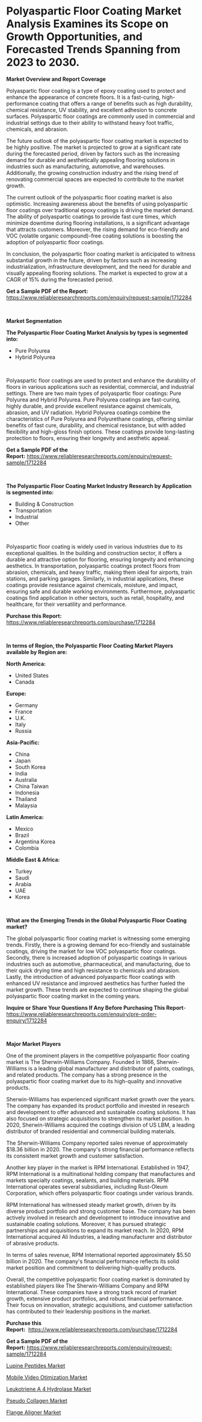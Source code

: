 <p><h1>Polyaspartic Floor Coating Market Analysis Examines its Scope on Growth Opportunities, and Forecasted Trends Spanning from 2023 to 2030.</h1></p><p><strong>Market Overview and Report Coverage</strong></p>
<p><p>Polyaspartic floor coating is a type of epoxy coating used to protect and enhance the appearance of concrete floors. It is a fast-curing, high-performance coating that offers a range of benefits such as high durability, chemical resistance, UV stability, and excellent adhesion to concrete surfaces. Polyaspartic floor coatings are commonly used in commercial and industrial settings due to their ability to withstand heavy foot traffic, chemicals, and abrasion.</p><p>The future outlook of the polyaspartic floor coating market is expected to be highly positive. The market is projected to grow at a significant rate during the forecasted period, driven by factors such as the increasing demand for durable and aesthetically appealing flooring solutions in industries such as manufacturing, automotive, and warehouses. Additionally, the growing construction industry and the rising trend of renovating commercial spaces are expected to contribute to the market growth.</p><p>The current outlook of the polyaspartic floor coating market is also optimistic. Increasing awareness about the benefits of using polyaspartic floor coatings over traditional epoxy coatings is driving the market demand. The ability of polyaspartic coatings to provide fast cure times, which minimize downtime during flooring installations, is a significant advantage that attracts customers. Moreover, the rising demand for eco-friendly and VOC (volatile organic compound)-free coating solutions is boosting the adoption of polyaspartic floor coatings.</p><p>In conclusion, the polyaspartic floor coating market is anticipated to witness substantial growth in the future, driven by factors such as increasing industrialization, infrastructure development, and the need for durable and visually appealing flooring solutions. The market is expected to grow at a CAGR of 15% during the forecasted period.</p></p>
<p><strong>Get a Sample PDF of the Report:</strong> <a href="https://www.reliableresearchreports.com/enquiry/request-sample/1712284">https://www.reliableresearchreports.com/enquiry/request-sample/1712284</a></p>
<p>&nbsp;</p>
<p><strong>Market Segmentation</strong></p>
<p><strong>The Polyaspartic Floor Coating Market Analysis by types is segmented into:</strong></p>
<p><ul><li>Pure Polyurea</li><li>Hybrid Polyurea</li></ul></p>
<p>&nbsp;</p>
<p><p>Polyaspartic floor coatings are used to protect and enhance the durability of floors in various applications such as residential, commercial, and industrial settings. There are two main types of polyaspartic floor coatings: Pure Polyurea and Hybrid Polyurea. Pure Polyurea coatings are fast-curing, highly durable, and provide excellent resistance against chemicals, abrasion, and UV radiation. Hybrid Polyurea coatings combine the characteristics of Pure Polyurea and Polyurethane coatings, offering similar benefits of fast cure, durability, and chemical resistance, but with added flexibility and high-gloss finish options. These coatings provide long-lasting protection to floors, ensuring their longevity and aesthetic appeal.</p></p>
<p><strong>Get a Sample PDF of the Report:</strong>&nbsp;<a href="https://www.reliableresearchreports.com/enquiry/request-sample/1712284">https://www.reliableresearchreports.com/enquiry/request-sample/1712284</a></p>
<p>&nbsp;</p>
<p><strong>The Polyaspartic Floor Coating Market Industry Research by Application is segmented into:</strong></p>
<p><ul><li>Building & Construction</li><li>Transportation</li><li>Industrial</li><li>Other</li></ul></p>
<p>&nbsp;</p>
<p><p>Polyaspartic floor coating is widely used in various industries due to its exceptional qualities. In the building and construction sector, it offers a durable and attractive option for flooring, ensuring longevity and enhancing aesthetics. In transportation, polyaspartic coatings protect floors from abrasion, chemicals, and heavy traffic, making them ideal for airports, train stations, and parking garages. Similarly, in industrial applications, these coatings provide resistance against chemicals, moisture, and impact, ensuring safe and durable working environments. Furthermore, polyaspartic coatings find application in other sectors, such as retail, hospitality, and healthcare, for their versatility and performance.</p></p>
<p><strong>Purchase this Report:</strong>&nbsp; <a href="https://www.reliableresearchreports.com/purchase/1712284">https://www.reliableresearchreports.com/purchase/1712284</a></p>
<p>&nbsp;</p>
<p><strong>In terms of Region, the Polyaspartic Floor Coating Market Players available by Region are:</strong></p>
<p>
    <p> <strong> North America: </strong>
        <ul>
            <li>United States</li>
            <li>Canada</li>
        </ul>
        </p> 
    <p> <strong> Europe: </strong>
        <ul>
            <li>Germany</li>
            <li>France</li>
            <li>U.K.</li>
            <li>Italy</li>
            <li>Russia</li>
        </ul>
        </p> 
    <p> <strong> Asia-Pacific: </strong>
        <ul>
            <li>China</li>
            <li>Japan</li>
            <li>South Korea</li>
            <li>India</li>
            <li>Australia</li>
            <li>China Taiwan</li>
            <li>Indonesia</li>
            <li>Thailand</li>
            <li>Malaysia</li>
        </ul>
        </p> 
    <p> <strong> Latin America: </strong>
        <ul>
            <li>Mexico</li>
            <li>Brazil</li>
            <li>Argentina Korea</li>
            <li>Colombia</li>
        </ul>
        </p> 
    <p> <strong> Middle East & Africa: </strong>
        <ul>
            <li>Turkey</li>
            <li>Saudi</li>
            <li>Arabia</li>
            <li>UAE</li>
            <li>Korea</li>
        </ul>
    </p>
    </p>
<p>&nbsp;</p>
<p><strong>What are the Emerging Trends in the Global Polyaspartic Floor Coating market?</strong></p>
<p><p>The global polyaspartic floor coating market is witnessing some emerging trends. Firstly, there is a growing demand for eco-friendly and sustainable coatings, driving the market for low VOC polyaspartic floor coatings. Secondly, there is increased adoption of polyaspartic coatings in various industries such as automotive, pharmaceutical, and manufacturing, due to their quick drying time and high resistance to chemicals and abrasion. Lastly, the introduction of advanced polyaspartic floor coatings with enhanced UV resistance and improved aesthetics has further fueled the market growth. These trends are expected to continue shaping the global polyaspartic floor coating market in the coming years.</p></p>
<p><strong>Inquire or Share Your Questions If Any Before Purchasing This Report</strong>- <a href="https://www.reliableresearchreports.com/enquiry/pre-order-enquiry/1712284">https://www.reliableresearchreports.com/enquiry/pre-order-enquiry/1712284</a></p>
<p>&nbsp;</p>
<p><strong>Major Market Players</strong></p>
<p><p>One of the prominent players in the competitive polyaspartic floor coating market is The Sherwin-Williams Company. Founded in 1866, Sherwin-Williams is a leading global manufacturer and distributor of paints, coatings, and related products. The company has a strong presence in the polyaspartic floor coating market due to its high-quality and innovative products.</p><p>Sherwin-Williams has experienced significant market growth over the years. The company has expanded its product portfolio and invested in research and development to offer advanced and sustainable coating solutions. It has also focused on strategic acquisitions to strengthen its market position. In 2020, Sherwin-Williams acquired the coatings division of US LBM, a leading distributor of branded residential and commercial building materials.</p><p>The Sherwin-Williams Company reported sales revenue of approximately $18.36 billion in 2020. The company's strong financial performance reflects its consistent market growth and customer satisfaction.</p><p>Another key player in the market is RPM International. Established in 1947, RPM International is a multinational holding company that manufactures and markets specialty coatings, sealants, and building materials. RPM International operates several subsidiaries, including Rust-Oleum Corporation, which offers polyaspartic floor coatings under various brands.</p><p>RPM International has witnessed steady market growth, driven by its diverse product portfolio and strong customer base. The company has been actively involved in research and development to introduce innovative and sustainable coating solutions. Moreover, it has pursued strategic partnerships and acquisitions to expand its market reach. In 2020, RPM International acquired Ali Industries, a leading manufacturer and distributor of abrasive products.</p><p>In terms of sales revenue, RPM International reported approximately $5.50 billion in 2020. The company's financial performance reflects its solid market position and commitment to delivering high-quality products.</p><p>Overall, the competitive polyaspartic floor coating market is dominated by established players like The Sherwin-Williams Company and RPM International. These companies have a strong track record of market growth, extensive product portfolios, and robust financial performance. Their focus on innovation, strategic acquisitions, and customer satisfaction has contributed to their leadership positions in the market.</p></p>
<p><strong>Purchase this Report:</strong>&nbsp;&nbsp;<a href="https://www.reliableresearchreports.com/purchase/1712284">https://www.reliableresearchreports.com/purchase/1712284</a></p>
<p></p>
<p><strong>Get a Sample PDF of the Report:</strong>&nbsp;<a href="https://www.reliableresearchreports.com/enquiry/request-sample/1712284">https://www.reliableresearchreports.com/enquiry/request-sample/1712284</a></p>
<p><p><a href="https://medium.com/@andem140256/lupine-peptides-market-size-and-market-trends-complete-industry-overview-2023-to-2030-dc9241a0e433">Lupine Peptides Market</a></p><p><a href="https://github.com/JameTravis/Market-Research-Report-List-2/blob/main/mobile-video-otimization-market.md">Mobile Video Otimization Market</a></p><p><a href="https://medium.com/@landis15236/leukotriene-a-4-hydrolase-market-size-and-market-trends-complete-industry-overview-2023-to-2030-dec568bc1c05">Leukotriene A 4 Hydrolase Market</a></p><p><a href="https://medium.com/@mariad13206/pseudo-collagen-market-share-evolution-and-market-growth-trends-2023-2030-13672a8735a5">Pseudo Collagen Market</a></p><p><a href="https://github.com/kartikreportprime/Market-Research-Report-List-1/blob/main/flange-aligner-market.md">Flange Aligner Market</a></p></p>